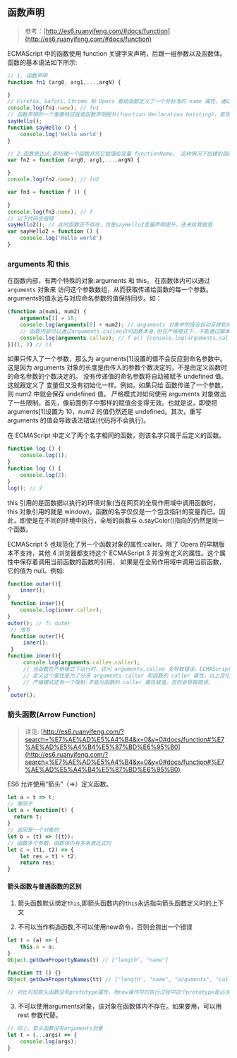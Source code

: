 ## 函数声明

> 参考：[http://es6.ruanyifeng.com/#docs/function](http://es6.ruanyifeng.com/#docs/function)

ECMAScript 中的函数使用 function 关键字来声明，后跟一组参数以及函数体。 函数的基本语法如下所示:

```js
// 1. 函数声明
function fn1 (arg0, arg1,...,argN) {

}
// Firefox、Safari、Chrome 和 Opera 都给函数定义了一个非标准的 name 属性，通过这个属性可以访问到给函数指定的名字。这个 属性的值永远等于跟在 function 关键字后面的标识符。
console.log(fn1.name); // fn1
// 函数声明的一个重要特征就是函数声明提升(function declaration hoisting)，意思是在执行 代码之前会先读取函数声明。这就意味着可以把函数声明放在调用它的语句后面。
sayHello();
function sayHello () {
    console.log('Hello world')
}

// 2.函数表达式,即创建一个函数并将它赋值给变量 functionName。 这种情况下创建的函数叫做匿名函数(anonymous function)，因为 function 关键字后面没有标识符。(匿名函数有时候也叫拉姆达函数。)匿名函数的 name 属性是空字符串。
var fn2 = function (arg0, arg1,...,argN) {

}
console.log(fn2.name); // fn2

var fn3 = function f () {
  
}
console.log(fn3.name); // f
// 以下代码会报错
sayHello2(); // 此时函数还不存在，仅是sayHello2变量声明提升，还未给其赋值
var sayHello2 = function () {
    console.log('Hello world')
}
```

### arguments 和 this
在函数内部，有两个特殊的对象:arguments 和 this。
在函数体内可以通过 `arguments` 对象来 访问这个参数数组，从而获取传递给函数的每一个参数。arguments的值永远与对应命名参数的值保持同步。如：

```js
(function a(num1, num2) {
    arguments[1] = 10;
    console.log(arguments[0] + num2); // arguments 对象中的值会自动反映到对应的命名参数，所以修改 arguments[1]，也就修改了 num2
    // 函数内部可以通过arguments.callee访问函数本身,但在严格模式下，不能通过脚本访问 arguments.callee，访问这个属性会导致错误。
    console.log(arguments.callee); // f a() {console.log(arguments.callee)}
})(1, 2) // 11
```

如果只传入了一个参数，那么为 arguments[1]设置的值不会反应到命名参数中。这是因为 arguments 对象的长度是由传入的参数个数决定的，不是由定义函数时的命名参数的个数决定的。
没有传递值的命名参数将自动被赋予 undefined 值。这就跟定义了 变量但又没有初始化一样。例如，如果只给 函数传递了一个参数，则 num2 中就会保存 undefined 值。
严格模式对如何使用 arguments 对象做出了一些限制。首先，像前面例子中那样的赋值会变得无效。也就是说，即使把 arguments[1]设置为 10，num2 的值仍然还是 undefined。其次，重写 arguments 的值会导致语法错误(代码将不会执行)。

在 ECMAScript 中定义了两个名字相同的函数，则该名字只属于后定义的函数。
```js
function log () {
    console.log(1);
}
function log () {
    console.log(2);
}
log(); // 2
```

this 引用的是函数据以执行的环境对象(当在网页的全局作用域中调用函数时， this 对象引用的就是 window)。函数的名字仅仅是一个包含指针的变量而已。因此，即使是在不同的环境中执行，全局的函数与 o.sayColor()指向的仍然是同一个函数。

ECMAScript 5 也规范化了另一个函数对象的属性:caller。除了 Opera 的早期版本不支持，其他 4 浏览器都支持这个 ECMAScript 3 并没有定义的属性。这个属性中保存着调用当前函数的函数的引用， 如果是在全局作用域中调用当前函数，它的值为 null。例如:
```js
function outer(){
    inner();
}
 function inner(){ 
    console.log(inner.caller);
} 
outer(); // f: outer
 // 改写
 function outer(){
     inner();
 }
function inner(){
     console.log(arguments.callee.caller);
     // 当函数在严格模式下运行时，访问 arguments.callee 会导致错误。ECMAScript 5 还定义了 arguments.caller 属性，但在严格模式下访问它也会导致错误，而在非严格模式下这个属性始终是 undefined。
     // 定义这个属性是为了分清 arguments.caller 和函数的 caller 属性。以上变化都是为 了加强这门语言的安全性，这样第三方代码就不能在相同的环境里窥视其他代码了。
     // 严格模式还有一个限制:不能为函数的 caller 属性赋值，否则会导致错误。
} 
 outer();
```

### 箭头函数(Arrow Function)

> 详见: [http://es6.ruanyifeng.com/?search=%E7%AE%AD%E5%A4%B4&x=0&y=0#docs/function#%E7%AE%AD%E5%A4%B4%E5%87%BD%E6%95%B0](http://es6.ruanyifeng.com/?search=%E7%AE%AD%E5%A4%B4&x=0&y=0#docs/function#%E7%AE%AD%E5%A4%B4%E5%87%BD%E6%95%B0)

ES6 允许使用“箭头”（=>）定义函数。
```js
let a = t => t;
// 等同于
let a = function(t) {
  return t;
}
// 返回是一个对象时
let b = (t) => ({t});
// 函数多个参数，函数体内有多条表达式时
let c = (t1, t2) => {
    let res = t1 + t2;
    return res;
}
```

#### 箭头函数与普通函数的区别

1. 箭头函数默认绑定`this`,即箭头函数内的`this`永远指向箭头函数定义时的上下文

2. 不可以当作构造函数,不可以使用new命令，否则会抛出一个错误

```js
let t = (a) => {
    this.a = a;
}
Object.getOwnPropertyNames(t) // ["length", "name"]

function tt () {}
Object.getOwnPropertyNames(tt) // ["length", "name", "arguments", "caller", "prototype"]

// 对比可知箭头函数没有prototype属性，而new操作符的执行过程中这个prototype是必须的
```

3. 不可以使用arguments对象，该对象在函数体内不存在。如果要用，可以用 rest 参数代替。

```js
// 同上，箭头函数没有arguments对象
let t = (...args) => {
    console.log(args);
}
```
